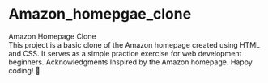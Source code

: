 # Amazon_homepgae_clone
Amazon Homepage Clone
<br>
This project is a basic clone of the Amazon homepage created using HTML and CSS. It serves as a simple practice exercise for web development beginners.
Acknowledgments
Inspired by the Amazon homepage.
Happy coding! 🚀
